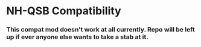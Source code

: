 # NH-QSB Compatibility

### This compat mod doesn't work at all currently. Repo will be left up if ever anyone else wants to take a stab at it.
